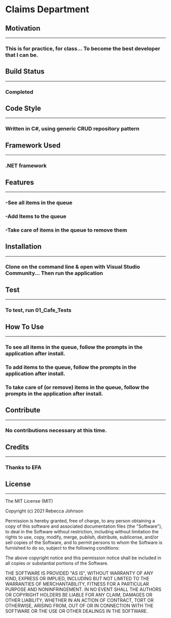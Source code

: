 ﻿# Claims Department #

## Motivation ##
---
### This is for practice, for class... To become the best developer that I can be. ###  

## Build Status ##  
---
### Completed ###  

## Code Style ##  
---
### Written in C#, using generic CRUD repository pattern ###  

## Framework Used ##  
---
### .NET framework ###  


## Features ##  
---
### -See all items in the queue ###  
### -Add Items to the queue ###  
### -Take care of items in the queue to remove them ###

## Installation ## 
---
### Clone on the command line & open with Visual Studio Community... Then run the application ###  

## Test ## 
---
### To test, run 01_Cafe_Tests

## How To Use
---
### To see all items in the queue, follow the prompts in the application after install.
### To add items to the queue, follow the prompts in the application after install.
### To take care of (or remove) items in the queue, follow the prompts in the application after install.

## Contribute
---
### No contributions necessary at this time.

## Credits
---
### Thanks to EFA

## License
---
The MIT License (MIT)

Copyright (c) 2021 Rebecca Johnson

Permission is hereby granted, free of charge, to any person obtaining a copy of this software and associated documentation files (the "Software"), to deal in the Software without restriction, including without limitation the rights to use, copy, modify, merge, publish, distribute, sublicense, and/or sell copies of the Software, and to permit persons to whom the Software is furnished to do so, subject to the following conditions:

The above copyright notice and this permission notice shall be included in all copies or substantial portions of the Software.

THE SOFTWARE IS PROVIDED "AS IS", WITHOUT WARRANTY OF ANY KIND, EXPRESS OR IMPLIED, INCLUDING BUT NOT LIMITED TO THE WARRANTIES OF MERCHANTABILITY, FITNESS FOR A PARTICULAR PURPOSE AND NONINFRINGEMENT. IN NO EVENT SHALL THE AUTHORS OR COPYRIGHT HOLDERS BE LIABLE FOR ANY CLAIM, DAMAGES OR OTHER LIABILITY, WHETHER IN AN ACTION OF CONTRACT, TORT OR OTHERWISE, ARISING FROM, OUT OF OR IN CONNECTION WITH THE SOFTWARE OR THE USE OR OTHER DEALINGS IN THE SOFTWARE.